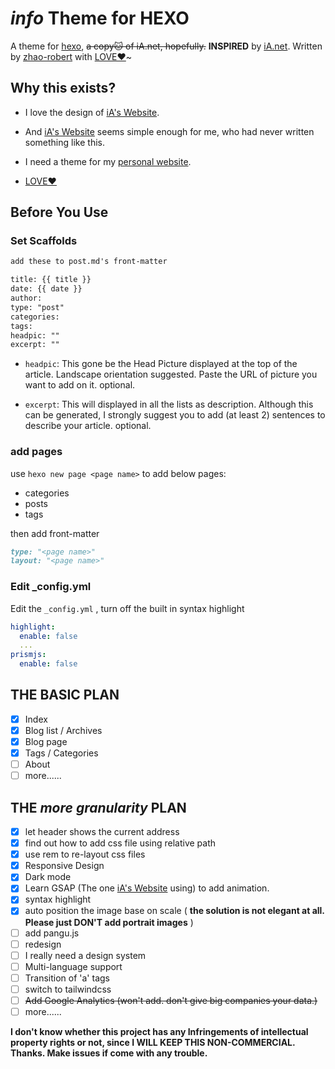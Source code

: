 # *info* Theme for HEXO

A theme for [hexo](https://hexo.io/), ~~a copy🐱 of iA.net, hopefully.~~  **INSPIRED** by [iA.net](https://ia.net). Written by [zhao-robert](https://github.com/zhao-robert/) with [LOVE❤️](https://en.wikipedia.org/wiki/Love)~

## Why this exists?

- I love the design of [iA's Website](https://ia.net).

- And [iA's Website](https://ia.net) seems simple enough for me, who had never written something like this.
- I need a theme for my [personal website](https://yanbo.site).

- [LOVE❤️](https://en.wikipedia.org/wiki/Love)

## Before You Use

### Set Scaffolds

```markdown
add these to post.md's front-matter

title: {{ title }}
date: {{ date }}
author: 
type: "post"
categories: 
tags: 
headpic: ""
excerpt: ""
```

- `headpic`: This gone be the Head Picture displayed at the top of the article. Landscape orientation suggested. Paste the URL of picture you want to add on it. optional.

- `excerpt`: This will displayed in all the lists as description. Although this can be generated, I strongly suggest you to add (at least 2) sentences to describe your article.  optional.

### **add pages**

use `hexo new page <page name>` to add below pages:

- categories
- posts
- tags

then add front-matter

```markdown
type: "<page name>"
layout: "<page name>"
```

### **Edit _config.yml**

Edit the `_config.yml` , turn off the built in syntax highlight

```yaml
highlight:
  enable: false
  ...
prismjs:
  enable: false

```

## THE BASIC PLAN

- [x] Index
- [x] Blog list / Archives
- [x] Blog page
- [x] Tags / Categories
- [ ] About
- [ ] more......

## THE *more granularity*  PLAN

- [x] let header shows the current address
- [x] find out how to add css file using relative path
- [x] use rem to re-layout css files
- [x] Responsive Design
- [x] Dark mode
- [x] Learn GSAP (The one [iA's Website](https://ia.net) using) to add animation.
- [x] syntax highlight
- [x] auto position the image base on scale ( **the solution is not elegant at all. Please just DON'T add portrait images** )
- [ ] add pangu.js
- [ ] redesign
- [ ] I really need a design system
- [ ] Multi-language support
- [ ] Transition of 'a' tags
- [ ] switch to tailwindcss
- [ ] ~~Add Google Analytics  (won't add. don't give big companies your data.)~~
- [ ] more......

**I don't know whether this project has any Infringements of intellectual property rights or not, since I WILL KEEP THIS NON-COMMERCIAL. Thanks. Make issues if come with any trouble.**
